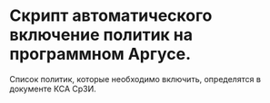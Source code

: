 # Скрипт автоматического включение политик на программном Аргусе.

Список политик, которые необходимо включить, определятся в документе КСА СрЗИ.
